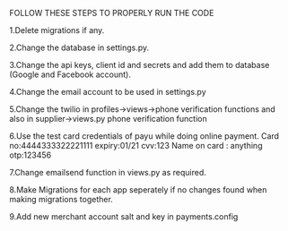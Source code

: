   
FOLLOW THESE STEPS TO PROPERLY RUN THE CODE


1.Delete migrations if any.


2.Change the database in settings.py.


3.Change the api keys, client id and secrets and add them to database (Google and Facebook account).


4.Change the email account to be used in settings.py


5.Change the twilio in profiles->views->phone verification functions and also in supplier->views.py phone verification function


6.Use the test card credentials of payu while doing online payment.
Card no:4444333322221111 expiry:01/21 cvv:123
Name on card : anything otp:123456


7.Change emailsend function in views.py as required.


8.Make Migrations for each app seperately if no changes found when making migrations together.


9.Add new merchant account salt and key in payments.config
